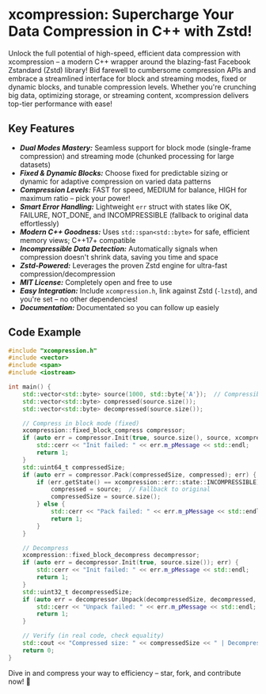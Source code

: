 ﻿# xcompression: Supercharge Your Data Compression in C++ with Zstd!

Unlock the full potential of high-speed, efficient data compression with xcompression – a modern C++ wrapper around the blazing-fast Facebook Zstandard (Zstd) library! Bid farewell to cumbersome compression APIs and embrace a streamlined interface for block and streaming modes, fixed or dynamic blocks, and tunable compression levels. Whether you're crunching big data, optimizing storage, or streaming content, xcompression delivers top-tier performance with ease!

## Key Features

* ***Dual Modes Mastery:*** Seamless support for block mode (single-frame compression) and streaming mode (chunked processing for large datasets)
* ***Fixed & Dynamic Blocks:*** Choose fixed for predictable sizing or dynamic for adaptive compression on varied data patterns
* ***Compression Levels:*** FAST for speed, MEDIUM for balance, HIGH for maximum ratio – pick your power!
* ***Smart Error Handling:*** Lightweight `err` struct with states like OK, FAILURE, NOT_DONE, and INCOMPRESSIBLE (fallback to original data effortlessly)
* ***Modern C++ Goodness:*** Uses `std::span<std::byte>` for safe, efficient memory views; C++17+ compatible
* ***Incompressible Data Detection:*** Automatically signals when compression doesn't shrink data, saving you time and space
* ***Zstd-Powered:*** Leverages the proven Zstd engine for ultra-fast compression/decompression
* ***MIT License:*** Completely open and free to use
* ***Easy Integration:*** Include `xcompression.h`, link against Zstd (`-lzstd`), and you're set – no other dependencies!
* ***Documentation:*** Documentated so you can follow up easiely 

## Code Example

```cpp
#include "xcompression.h"
#include <vector>
#include <span>
#include <iostream>

int main() {
    std::vector<std::byte> source(1000, std::byte{'A'});  // Compressible sample data
    std::vector<std::byte> compressed(source.size());
    std::vector<std::byte> decompressed(source.size());

    // Compress in block mode (fixed)
    xcompression::fixed_block_compress compressor;
    if (auto err = compressor.Init(true, source.size(), source, xcompression::fixed_block_compress::level::MEDIUM); err) {
        std::cerr << "Init failed: " << err.m_pMessage << std::endl;
        return 1;
    }
    std::uint64_t compressedSize;
    if (auto err = compressor.Pack(compressedSize, compressed); err) {
        if (err.getState() == xcompression::err::state::INCOMPRESSIBLE) {
            compressed = source;  // Fallback to original
            compressedSize = source.size();
        } else {
            std::cerr << "Pack failed: " << err.m_pMessage << std::endl;
            return 1;
        }
    }

    // Decompress
    xcompression::fixed_block_decompress decompressor;
    if (auto err = decompressor.Init(true, source.size()); err) {
        std::cerr << "Init failed: " << err.m_pMessage << std::endl;
        return 1;
    }
    std::uint32_t decompressedSize;
    if (auto err = decompressor.Unpack(decompressedSize, decompressed, std::span(compressed.data(), compressedSize)); err) {
        std::cerr << "Unpack failed: " << err.m_pMessage << std::endl;
        return 1;
    }

    // Verify (in real code, check equality)
    std::cout << "Compressed size: " << compressedSize << " | Decompressed size: " << decompressedSize << std::endl;
    return 0;
}
```

Dive in and compress your way to efficiency – star, fork, and contribute now! 🚀